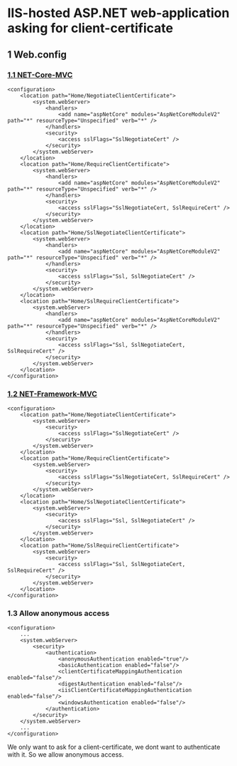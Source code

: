 # IIS-hosted ASP.NET web-application asking for client-certificate

## 1 Web.config

### [1.1 NET-Core-MVC](/Source/Web-Client-Certificate/NET-Core-MVC/Web.config)

	<configuration>
		<location path="Home/NegotiateClientCertificate">
			<system.webServer>
				<handlers>
					<add name="aspNetCore" modules="AspNetCoreModuleV2" path="*" resourceType="Unspecified" verb="*" />
				</handlers>
				<security>
					<access sslFlags="SslNegotiateCert" />
				</security>
			</system.webServer>
		</location>
		<location path="Home/RequireClientCertificate">
			<system.webServer>
				<handlers>
					<add name="aspNetCore" modules="AspNetCoreModuleV2" path="*" resourceType="Unspecified" verb="*" />
				</handlers>
				<security>
					<access sslFlags="SslNegotiateCert, SslRequireCert" />
				</security>
			</system.webServer>
		</location>
		<location path="Home/SslNegotiateClientCertificate">
			<system.webServer>
				<handlers>
					<add name="aspNetCore" modules="AspNetCoreModuleV2" path="*" resourceType="Unspecified" verb="*" />
				</handlers>
				<security>
					<access sslFlags="Ssl, SslNegotiateCert" />
				</security>
			</system.webServer>
		</location>
		<location path="Home/SslRequireClientCertificate">
			<system.webServer>
				<handlers>
					<add name="aspNetCore" modules="AspNetCoreModuleV2" path="*" resourceType="Unspecified" verb="*" />
				</handlers>
				<security>
					<access sslFlags="Ssl, SslNegotiateCert, SslRequireCert" />
				</security>
			</system.webServer>
		</location>
	</configuration>

### [1.2 NET-Framework-MVC](/Source/Web-Client-Certificate/NET-Framework-MVC/Web.config)

	<configuration>
		<location path="Home/NegotiateClientCertificate">
			<system.webServer>
				<security>
					<access sslFlags="SslNegotiateCert" />
				</security>
			</system.webServer>
		</location>
		<location path="Home/RequireClientCertificate">
			<system.webServer>
				<security>
					<access sslFlags="SslNegotiateCert, SslRequireCert" />
				</security>
			</system.webServer>
		</location>
		<location path="Home/SslNegotiateClientCertificate">
			<system.webServer>
				<security>
					<access sslFlags="Ssl, SslNegotiateCert" />
				</security>
			</system.webServer>
		</location>
		<location path="Home/SslRequireClientCertificate">
			<system.webServer>
				<security>
					<access sslFlags="Ssl, SslNegotiateCert, SslRequireCert" />
				</security>
			</system.webServer>
		</location>
	</configuration>

### 1.3 Allow anonymous access

	<configuration>
		...
		<system.webServer>
			<security>
				<authentication>
					<anonymousAuthentication enabled="true"/>
					<basicAuthentication enabled="false"/>
					<clientCertificateMappingAuthentication enabled="false"/>
					<digestAuthentication enabled="false"/>
					<iisClientCertificateMappingAuthentication enabled="false"/>
					<windowsAuthentication enabled="false"/>
				</authentication>
			</security>
		</system.webServer>
		...
	</configuration>
	
We only want to ask for a client-certificate, we dont want to authenticate with it. So we allow anonymous access.